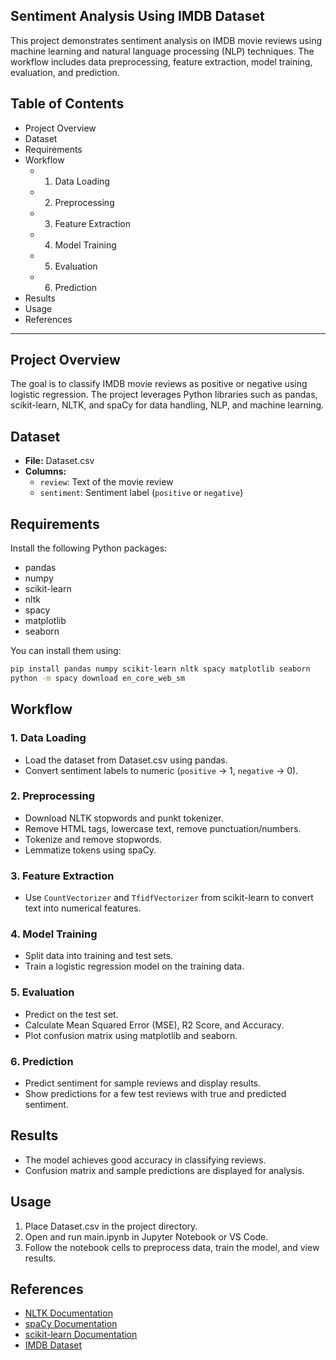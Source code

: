 ## Sentiment Analysis Using IMDB Dataset

This project demonstrates sentiment analysis on IMDB movie reviews using machine learning and natural language processing (NLP) techniques. The workflow includes data preprocessing, feature extraction, model training, evaluation, and prediction.

## Table of Contents

- Project Overview
- Dataset
- Requirements
- Workflow
  - 1. Data Loading
  - 2. Preprocessing
  - 3. Feature Extraction
  - 4. Model Training
  - 5. Evaluation
  - 6. Prediction
- Results
- Usage
- References

---

## Project Overview

The goal is to classify IMDB movie reviews as positive or negative using logistic regression. The project leverages Python libraries such as pandas, scikit-learn, NLTK, and spaCy for data handling, NLP, and machine learning.


## Dataset

- **File:** Dataset.csv
- **Columns:**
  - `review`: Text of the movie review
  - `sentiment`: Sentiment label (`positive` or `negative`)

## Requirements

Install the following Python packages:

- pandas
- numpy
- scikit-learn
- nltk
- spacy
- matplotlib
- seaborn

You can install them using:

```bash
pip install pandas numpy scikit-learn nltk spacy matplotlib seaborn
python -m spacy download en_core_web_sm
```

## Workflow

### 1. Data Loading

- Load the dataset from Dataset.csv using pandas.
- Convert sentiment labels to numeric (`positive` → 1, `negative` → 0).

### 2. Preprocessing

- Download NLTK stopwords and punkt tokenizer.
- Remove HTML tags, lowercase text, remove punctuation/numbers.
- Tokenize and remove stopwords.
- Lemmatize tokens using spaCy.

### 3. Feature Extraction

- Use `CountVectorizer` and `TfidfVectorizer` from scikit-learn to convert text into numerical features.

### 4. Model Training

- Split data into training and test sets.
- Train a logistic regression model on the training data.

### 5. Evaluation

- Predict on the test set.
- Calculate Mean Squared Error (MSE), R2 Score, and Accuracy.
- Plot confusion matrix using matplotlib and seaborn.

### 6. Prediction

- Predict sentiment for sample reviews and display results.
- Show predictions for a few test reviews with true and predicted sentiment.

## Results

- The model achieves good accuracy in classifying reviews.
- Confusion matrix and sample predictions are displayed for analysis.

## Usage

1. Place Dataset.csv in the project directory.
2. Open and run main.ipynb in Jupyter Notebook or VS Code.
3. Follow the notebook cells to preprocess data, train the model, and view results.

## References

- [NLTK Documentation](https://www.nltk.org/)
- [spaCy Documentation](https://spacy.io/)
- [scikit-learn Documentation](https://scikit-learn.org/)
- [IMDB Dataset](https://www.kaggle.com/datasets/lakshmi25npathi/imdb-dataset-of-50k-movie-reviews)
